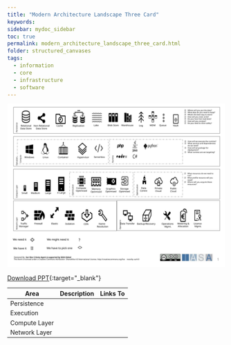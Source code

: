 ```yaml
---
title: "Modern Architecture Landscape Three Card"
keywords: 
sidebar: mydoc_sidebar
toc: true
permalink: modern_architecture_landscape_three_card.html
folder: structured_canvases
tags: 
  - information
  - core
  - infrastructure
  - software
---
```



![image001](media/modern_architecture_landscape_three_card001.svg)

[Download PPT](media/ppt/modern_architecture_landscape_three_card.ppt){:target="_blank"}

| Area | Description | Links To |
| --- | --- | --- |
| Persistence |   |   |
| Execution |   |   |
| Compute Layer |   |   |
| Network Layer |   |   |

